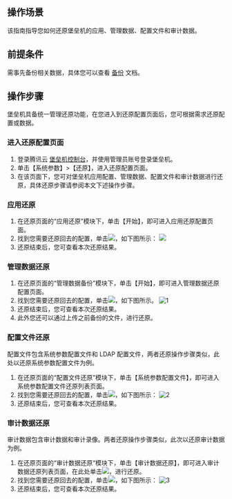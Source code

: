 ## 操作场景

该指南指导您如何还原堡垒机的应用、管理数据、配置文件和审计数据。

## 前提条件

需事先备份相关数据，具体您可以查看 [备份](https://cloud.tencent.com/document/product/1025/32391) 文档。

## 操作步骤

堡垒机具备统一管理还原功能，在您进入到还原配置页面后，您可根据需求还原配置或数据。

### 进入还原配置页面

1. 登录腾讯云 [堡垒机控制台](https://console.cloud.tencent.com/cds/dasb)，并使用管理员账号登录堡垒机。
2. 单击【系统参数】>【还原】，进入还原配置页面。
3. 在该页面下，您可对堡垒机应用配置、管理数据、配置文件和审计数据进行还原，具体还原步骤请参阅本文下述操作步骤。

### 应用还原
1. 在还原页面的“应用还原”模块下，单击【开始】，即可进入应用还原配置页面。
2. 找到您需要还原回去的配置，单击<img src="https://main.qcloudimg.com/raw/1e361b1cbf79c0a260b57a573cd20f1a.png"  style="margin:0;">，如下图所示：
![](https://main.qcloudimg.com/raw/d2048ac4d235209a54d052a0eabf4b18.png)
3. 还原结束后，您可查看本次还原结果。


### 管理数据还原
1. 在还原页面的“管理数据备份”模块下，单击【开始】，即可进入管理数据还原配置页面。
2. 找到您需要还原回去的配置，单击<img src="https://main.qcloudimg.com/raw/1e361b1cbf79c0a260b57a573cd20f1a.png"  style="margin:0;">，如下图所示。
![1](https://main.qcloudimg.com/raw/5f4747835d9e6beb21868a490634ec39.png)
3. 还原结束后，您可查看本次还原结果。
4. 此外您还可以通过上传之前备份的文件，进行还原。


### 配置文件还原
配置文件包含系统参数配置文件和 LDAP 配置文件，两者还原操作步骤类似，此处以还原系统参数配置文件为例。
1. 在还原页面的“配置文件还原”模块下，单击【系统参数配置文件】，即可进入系统参数配置文件还原列表页面。
2. 找到您需要还原回去的配置，单击<img src="https://main.qcloudimg.com/raw/1e361b1cbf79c0a260b57a573cd20f1a.png"  style="margin:0;">，如下图所示：
![2](https://main.qcloudimg.com/raw/099d6af9b77e92ced64fca5418464937.png)
3. 还原结束后，您可查看本次还原结果。



### 审计数据还原
审计数据包含审计数据和审计录像。两者还原操作步骤类似，此次以还原审计数据为例。
1. 在还原页面的“审计数据还原“模块下，单击【审计数据还原】，即可进入审计数据还原列表页面，在此处单击<img src="https://main.qcloudimg.com/raw/1e361b1cbf79c0a260b57a573cd20f1a.png"  style="margin:0;">，进行还原。
2. 找到您需要还原回去的配置，单击<img src="https://main.qcloudimg.com/raw/1e361b1cbf79c0a260b57a573cd20f1a.png"  style="margin:0;">，如下图所示：
![3](https://main.qcloudimg.com/raw/7cd8305df5561a22d2bf3d463fe6e794.png)
3. 还原结束后，您可查看本次还原结果。
